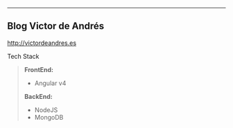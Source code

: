 ----------


Blog Victor de Andrés
-------------

http://victordeandres.es

Tech Stack
> **FrontEnd:**
> - Angular v4
> 
> **BackEnd:**
> - NodeJS
> - MongoDB
